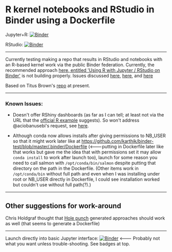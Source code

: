 # R kernel notebooks and RStudio in Binder using a Dockerfile

Jupyter+R: [![Binder](http://mybinder.org/badge_logo.svg)](http://mybinder.org/v2/gh/fomightez/janRdockertest/master?filepath=index.ipynb)

RStudio: [![Binder](http://mybinder.org/badge_logo.svg)](http://mybinder.org/v2/gh/fomightez/janRdockertest/master?urlpath=rstudio)


----

Currently testing making a repo that results in RStudio and notebooks with an R-based kernel work via the public Binder federation. Currently, the recommended approach [here, entitled 'Using R with Jupyter / RStudio on Binder'](https://github.com/binder-examples/r) is not building properly. Issues discussed [here](https://discourse.jupyter.org/t/question-about-voila-binder/2981), [here](https://github.com/jupyterhub/mybinder.org-deploy/issues/1308), and [here](https://github.com/jupyter/repo2docker/pull/830)

Based on Titus Brown's [repo](https://github.com/ngs-docs/2020-ggg-298-first-day-rnaseq) at present.

----

### Known Issues:

- Doesn't offer RShiny dashboards (as far as I can tell; at least not via the URL that the [official R example](https://github.com/binder-examples/r) suggests). So won't address @aciobanusebi's request, see [here](https://discourse.jupyter.org/t/cannot-get-r-project-working/2917/11?u=fomightez).

- Although conda now allows installs after giving permissions to NB_USER so that it might work later like at https://github.com/karthik/binder-test/blob/master/.binder/Dockerfile (<---putting in Dockerfile later like that works but gave me the idea that with permissions set it may allow `conda install` to work after launch too),  launch for some reason you need to call salmon with `/opt/conda/bin/salmon` despite putting that directory on the path in the Dockerfile. (Other items work in `/opt/conda/bin` without full path and even when I was installing under root or NB_USER directly in Dockerfile, I could see installation worked but couldn't use without full path(?).)

--- 

Other suggestions for work-around
---------------------------------

Chris Holdgraf thought that [Hole punch](https://github.com/karthik/holepunch) generated approaches should work as well (that seems to generate a Dockerfile)

----

Launch directly into basic Jupyter interface: [![Binder](https://mybinder.org/badge_logo.svg)](http://mybinder.org/v2/gh/fomightez/janRdockertest/master) <--- Probably not what you want unless trouble-shooting. See badges at top.


